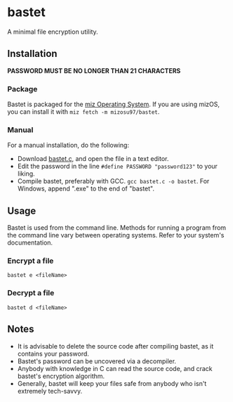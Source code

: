 # bastet
A minimal file encryption utility.

## Installation

**PASSWORD MUST BE NO LONGER THAN 21 CHARACTERS**

### Package
Bastet is packaged for the [miz Operating System](https://entertheduat.org). If you are using mizOS, you can install it with `miz fetch -m mizosu97/bastet`.

### Manual
For a manual installation, do the following:
- Download [bastet.c](https://github.com/Mizosu97/bastet/blob/main/src/bastet.c), and open the file in a text editor.
- Edit the password in the line `#define PASSWORD "password123"` to your liking.
- Compile bastet, preferably with GCC. `gcc bastet.c -o bastet`. For Windows, append ".exe" to the end of "bastet".

## Usage
Bastet is used from the command line. Methods for running a program from the command line vary between operating systems. Refer to your system's documentation.

### Encrypt a file
`bastet e <fileName>`

### Decrypt a file
`bastet d <fileName>`

## Notes
- It is advisable to delete the source code after compiling bastet, as it contains your password.
- Bastet's password can be uncovered via a decompiler.
- Anybody with knowledge in C can read the source code, and crack bastet's encryption algorithm.
- Generally, bastet will keep your files safe from anybody who isn't extremely tech-savvy.



